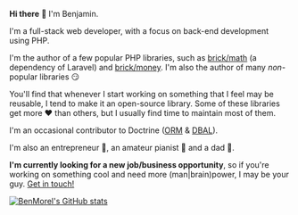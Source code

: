 **Hi there** 👋 I'm Benjamin.

I'm a full-stack web developer, with a focus on back-end development using PHP.

I'm the author of a few popular PHP libraries, such as [brick/math](https://github.com/brick/math) (a dependency of Laravel) and [brick/money](https://github.com/brick/money). I'm also the author of many *non*-popular libraries 😏

You'll find that whenever I start working on something that I feel may be reusable, I tend to make it an open-source library. Some of these libraries get more ❤️ than others, but I usually find time to maintain most of them.

I'm an occasional contributor to Doctrine ([ORM](https://github.com/pulls?q=is%3Apr+author%3ABenMorel+repo%3Adoctrine%2Form+is%3Aclosed) & [DBAL](https://github.com/pulls?q=is%3Apr+author%3ABenMorel+repo%3Adoctrine%2Fdbal+is%3Aclosed)).

I'm also an entrepreneur 👔, an amateur pianist 🎹 and a dad 👶.

**I'm currently looking for a new job/business opportunity**, so if you're working on something cool and need more (man|brain)power, I may be your guy. [Get in touch!](mailto:benjamin.morel@gmail.com)

[![BenMorel's GitHub stats](https://github-readme-stats.vercel.app/api?username=BenMorel)](https://github.com/anuraghazra/github-readme-stats)
